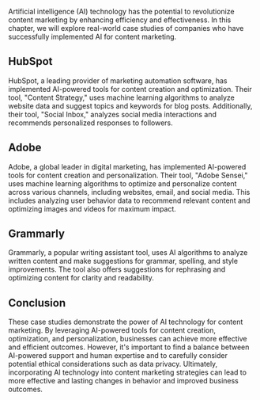 

Artificial intelligence (AI) technology has the potential to revolutionize content marketing by enhancing efficiency and effectiveness. In this chapter, we will explore real-world case studies of companies who have successfully implemented AI for content marketing.

HubSpot
-------

HubSpot, a leading provider of marketing automation software, has implemented AI-powered tools for content creation and optimization. Their tool, "Content Strategy," uses machine learning algorithms to analyze website data and suggest topics and keywords for blog posts. Additionally, their tool, "Social Inbox," analyzes social media interactions and recommends personalized responses to followers.

Adobe
-----

Adobe, a global leader in digital marketing, has implemented AI-powered tools for content creation and personalization. Their tool, "Adobe Sensei," uses machine learning algorithms to optimize and personalize content across various channels, including websites, email, and social media. This includes analyzing user behavior data to recommend relevant content and optimizing images and videos for maximum impact.

Grammarly
---------

Grammarly, a popular writing assistant tool, uses AI algorithms to analyze written content and make suggestions for grammar, spelling, and style improvements. The tool also offers suggestions for rephrasing and optimizing content for clarity and readability.

Conclusion
----------

These case studies demonstrate the power of AI technology for content marketing. By leveraging AI-powered tools for content creation, optimization, and personalization, businesses can achieve more effective and efficient outcomes. However, it's important to find a balance between AI-powered support and human expertise and to carefully consider potential ethical considerations such as data privacy. Ultimately, incorporating AI technology into content marketing strategies can lead to more effective and lasting changes in behavior and improved business outcomes.
